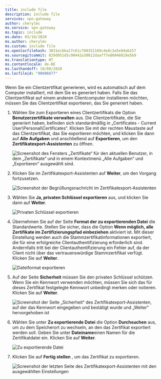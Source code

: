 ```yaml
---
title: include file
description: include file
services: vpn-gateway
author: cherylmc
ms.service: vpn-gateway
ms.topic: include
ms.date: 03/19/2020
ms.author: cherylmc
ms.custom: include file
ms.openlocfilehash: 3031ec6ba17c61c780351169c4e8c2e5e94ab257
ms.sourcegitcommit: 829d951d5c90442a38012daaf77e86046018e5b9
ms.translationtype: HT
ms.contentlocale: de-DE
ms.lasthandoff: 10/09/2020
ms.locfileid: "90606677"
---
```

Wenn Sie ein Clientzertifikat generieren, wird es automatisch auf dem Computer installiert, mit dem Sie es generiert haben. Falls Sie das Clientzertifikat auf einem anderen Clientcomputer installieren möchten, müssen Sie das Clientzertifikat exportieren, das Sie generiert haben.

1. Wählen Sie zum Exportieren eines Clientzertifikats die Option **Benutzerzertifikate verwalten** aus. Die Clientzertifikate, die Sie generiert haben, befinden sich standardmäßig in „Certificates - Current User\Personal\Certificates“. Klicken Sie mit der rechten Maustaste auf das Clientzertifikat, das Sie exportieren möchten, und klicken Sie dann auf **Alle Aufgaben** und anschließend auf **Exportieren**, um den **Zertifikatexport-Assistenten** zu öffnen.

   ![Screenshot des Fensters „Zertifikate“ für den aktuellen Benutzer, in dem „Zertifikate“ und in einem Kontextmenü „Alle Aufgaben“ und „Exportieren“ ausgewählt sind.](./media/vpn-gateway-certificates-export-client-cert-include/export.png)
2. Klicken Sie im Zertifikatexport-Assistenten auf **Weiter**, um den Vorgang fortzusetzen.

   ![Screenshot der Begrüßungsnachricht im Zertifikatexport-Assistenten](./media/vpn-gateway-certificates-export-client-cert-include/next.png)
3. Wählen Sie **Ja, privaten Schlüssel exportieren** aus, und klicken Sie dann auf **Weiter**.

   ![Privaten Schlüssel exportieren](./media/vpn-gateway-certificates-export-client-cert-include/privatekeyexport.png)
4. Übernehmen Sie auf der Seite **Format der zu exportierenden Datei** die Standardwerte. Stellen Sie sicher, dass die Option **Wenn möglich, alle Zertifikate im Zertifizierungspfad einbeziehen** aktiviert ist. Mit dieser Einstellung werden auch die Stammzertifikatinformationen exportiert, die für eine erfolgreiche Clientauthentifizierung erforderlich sind. Andernfalls tritt bei der Clientauthentifizierung ein Fehler auf, da der Client nicht über das vertrauenswürdige Stammzertifikat verfügt. Klicken Sie auf **Weiter**.

   ![Dateiformat exportieren](./media/vpn-gateway-certificates-export-client-cert-include/includeallcerts.png)
5. Auf der Seite **Sicherheit** müssen Sie den privaten Schlüssel schützen. Wenn Sie ein Kennwort verwenden möchten, müssen Sie sich das für dieses Zertifikat festgelegte Kennwort unbedingt merken oder notieren. Klicken Sie auf **Weiter**.

   ![Screenshot der Seite „Sicherheit“ des Zertifikatexport-Assistenten, auf der das Kennwort eingegeben und bestätigt wurde und „Weiter“ hervorgehoben ist](./media/vpn-gateway-certificates-export-client-cert-include/security.png)
6. Wählen Sie unter **Zu exportierende Datei** die Option **Durchsuchen** aus, um zu dem Speicherort zu wechseln, an den das Zertifikat exportiert werden soll. Geben Sie unter **Dateiname**einen Namen für die Zertifikatdatei ein. Klicken Sie auf **Weiter**.

   ![Zu exportierende Datei](./media/vpn-gateway-certificates-export-client-cert-include/filetoexport.png)
7. Klicken Sie auf **Fertig stellen** , um das Zertifikat zu exportieren.

   ![Screenshot der letzten Seite des Zertifikatexport-Assistenten mit den ausgewählten Einstellungen](./media/vpn-gateway-certificates-export-client-cert-include/finish.png)